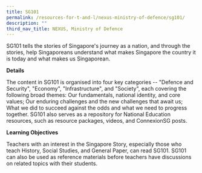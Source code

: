 ```yaml
---
title: SG101
permalink: /resources-for-t-and-l/nexus-ministry-of-defence/sg101/
description: ""
third_nav_title: NEXUS, Ministry of Defence
---
```

SG101 tells the stories of Singapore's journey as a nation, and through the stories, help Singaporeans understand what makes Singapore the country it is today and what makes us Singaporean.

**Details**

The content in SG101 is organised into four key categories -- "Defence and Security", "Economy", "Infrastructure", and "Society", each covering the following broad themes: Our fundamentals, national identity, and core values; Our enduring challenges and the new challenges that await us; What we did to succeed against the odds and what we need to progress together. SG101 also serves as a
repository for National Education resources, such as resource packages, videos, and ConnexionSG posts.

**Learning Objectives**

Teachers with an interest in the Singapore Story, especially those who teach History, Social Studies, and General Paper, can read SG101. SG101 can also be used as reference materials before teachers have discussions on related topics with their students.